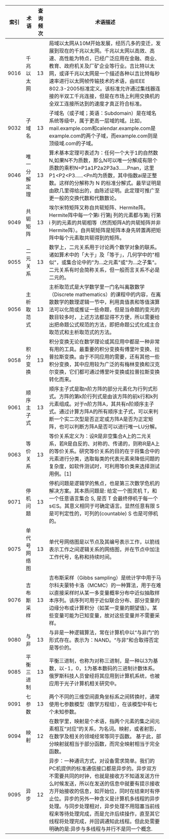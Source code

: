 | 索引 | 术语         | 查询频次 | 术语描述                                                     |
| ---- | ------------ | -------- | ------------------------------------------------------------ |
| 9016 | 千兆以太网   | 13       | 局域以太网从10M开始发展，经历几多的变迁，发展到现在的千兆以太网。千兆以太网以高效、高速、高性能为特点，已经广泛应用在金融、商业、教育、政府机关及厂矿企业等行业。吉比特以太网，或译千兆以太网是一个描述各种以吉比特每秒速率进行以太网帧传输技术的术语，由IEEE 802.3-2005标准定义。该标准允许通过集线器连接的半双工千兆连接，但是在市场上利用交换机的全双工连接所达到的速度才真正符合标准。 |
| 9032 | 子域名       | 13       | 子域名（或子域；英语：Subdomain）是在域名系统等级中，属于更高一层域的域。比如，mail.example.com和calendar.example.com是example.com的两个子域，而example.com则是顶级域.com的子域。 |
| 9046 | 唯一分解定理 | 13       | 算术基本定理可表述为：任何一个大于1的自然数 N,如果N不为质数，那么N可以唯一分解成有限个质数的乘积N=P1a1P2a2P3a3......Pnan，这里P1<P2<P3......<Pn均为质数，其中指数ai是正整数。这样的分解称为 N 的标准分解式。最早证明是由欧几里得给出的，由陈述证明。此定理可推广至更一般的交换代数和代数数论。 |
| 9049 | 共轭矩阵     | 13       | 埃尔米特矩阵又称自共轭矩阵、Hermite阵。Hermite阵中每一个第i 行第j 列的元素都与第j 行第i 列的元素的共轭相等（然而矩阵A的共轭矩阵并非Hermite阵）。自共轭矩阵是矩阵本身先转置再把矩阵中每个元素取共轭得到的矩阵。 |
| 9055 | 二元关系     | 13       | 数学上，二元关系用于讨论两个数学对象的联系。诸如算术中的「大于」及「等于」，几何学中的"相似"，或集合论中的"为...之元素"或"为...之子集"。二元关系有时会简称关系，但一般而言关系不必是二元的。 |
| 9056 | 主析取范式   | 13       | 主析取范式是大学数学里一门名叫离散数学（Discrete mathematics）的课程中的内容，在离散数学的数理逻辑一节中，利用真值表和等值演算法可以化简或推证一些命题，但是当命题的变元的数目较多时，上述方法都显得不方便，所以需要给出把命题公式规范的方法，即把命题公式化成主合取范式和主析取范式的方法。 |
| 9058 | 积分变换     | 13       | 积分变换无论在数学理论或其应用中都是一种非常有用的工具。最重要的积分变换有傅里叶变换、拉普拉斯变换。由于不同应用的需要，还有其他一些积分变换，其中应用较为广泛的有梅林变换和汉克尔变换，它们都可通过傅里叶变换或拉普拉斯变换转化而来。 |
| 9061 | 顺序主子式   | 13       | 顺序主子式是取n阶方阵的部分元素化为行列式形式。方阵的第k阶行列式是由该方阵的前k行和k列元素组成。对于n阶方阵A，其共有n阶顺序主子式。通过计算方阵A的所有顺序主子式，可以来判断一个实二次型是否正定或方阵A是否为正定矩阵，也可以判断方阵A是否可以进行唯一LU分解。 |
| 9063 | 等价关系     | 13       | 等价关系定义为：设R是非空集合A上的二元关系，若R是自反的、对称的、传递的，则称R是A上的等价关系。研究等价关系的目的在于将集合中的元素进行分类，选取每类的代表元素来降低问题的复杂度，如软件测试时，可利用等价类来选择测试用例。[1] |
| 9071 | 停机问题     | 13       | 停机问题是逻辑学的焦点，也是第三次数学危机的解决方案。其本质问题是: 给定一个图灵机 T，和一个任意语言集合 S, 是否 T 会最终停机于每一个s∈S。其意义相同于可确定语言。显然任意有限 S 是可判定性的，可列的(countable) S 也是可停机的。 |
| 9075 | 单代号网络图 | 13       | 单代号网络图是以节点及其编号表示工作，以箭线表示工作之间逻辑关系的网络图，并在节点中加注工作代号，名称和持续时间。 |
| 9076 | 吉布斯采样   | 13       | 吉布斯采样（Gibbs sampling）是统计学中用于马尔科夫蒙特卡洛（MCMC）的一种算法，用于在难以直接采样时从某一多变量概率分布中近似抽取样本序列。该序列可用于近似联合分布、部分变量的边缘分布或计算积分（如某一变量的期望值）。某些变量可能为已知变量，故对这些变量并不需要采样。 |
| 9080 | 与非         | 13       | 与非是一种逻辑算法，常在计算机中以“与非门”的形式存在。表示为：NAND。“与非”和合取得否定是等价的。 |
| 9085 | 平衡三进制   | 13       | 平衡三进制，也称为对称三进制，是一种以3为基数，以-1，0，1为基本数码的三进制计数体系。俄罗斯科技人员曾经将其应用到计算机系统，也被应用于光子计算机相关研究中。 |
| 9091 | 七参数       | 13       | 两个不同的三维空间直角坐标系之间转换时，通常使用七参数模型（数学方程组），在该模型中有七个未知参数。 |
| 9094 | 映射         | 12       | 在数学里，映射是个术语，指两个元素的集之间元素相互“对应”的关系，为名词。映射，或者射影，在数学及相关的领域经常等同于函数。 基于此，部分映射就相当于部分函数，而完全映射相当于完全函数。 |
| 9095 | 异步         | 12       | 异步：一种通讯方式，对设备需求简单。我们的PC机提供的标准通信接口都是异步的。异步双方不需要共同的时钟，也就是接收方不知道发送方什么时候发送，所以在发送的信息中就要有提示接收方开始接收的信息，如开始位，同时在结束时有停止位。异步的另外一种含义是计算机多线程的异步处理。与同步处理相对，异步处理不用阻塞当前线程来等待处理完成，而是允许后续操作，直至其它线程将处理完成，并回调通知此线程。但此处需要明确的是:异步与多线程与并行不是同一个概念. |
